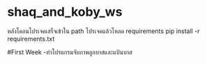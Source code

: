 # shaq_and_koby_ws

หลังโคลนโปรเจคเสร็จเข้าใน path โปรเจคแล้วโหลด requirements
pip install -r requirements.txt

#First Week 
-ทำโปรแกรมจับภาพลูกบาสและแป้นบาส
